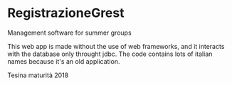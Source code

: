 # RegistrazioneGrest
Management software for summer groups

This web app is made without the use of web frameworks, and it interacts with the database only throught jdbc. The code contains lots of italian names because it's an old application.

Tesina maturità 2018
